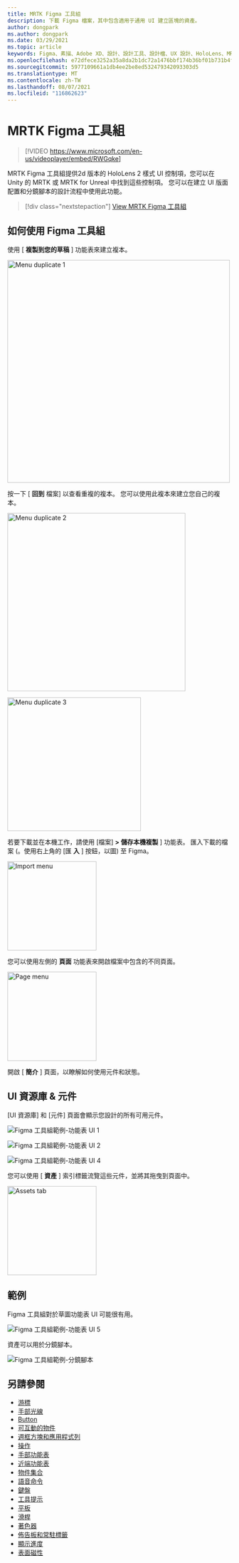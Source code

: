 ```yaml
---
title: MRTK Figma 工具組
description: 下載 Figma 檔案，其中包含適用于通用 UI 建立區塊的資產。
author: dongpark
ms.author: dongpark
ms.date: 03/29/2021
ms.topic: article
keywords: Figma、素描、Adobe XD、設計、設計工具、設計檔、UX 設計、HoloLens、MRTK、混合現實工具組
ms.openlocfilehash: e72dfece3252a35a8da2b1dc72a1476bbf174b36bf01b731b4f0be5af21f2a33
ms.sourcegitcommit: 5977109661a1db4ee2be8ed532479342093303d5
ms.translationtype: MT
ms.contentlocale: zh-TW
ms.lasthandoff: 08/07/2021
ms.locfileid: "116862623"
---
```

# <a name="mrtk-figma-toolkit"></a>MRTK Figma 工具組

> [!VIDEO https://www.microsoft.com/en-us/videoplayer/embed/RWGqke]

MRTK Figma 工具組提供2d 版本的 HoloLens 2 樣式 UI 控制項，您可以在 Unity 的 MRTK 或 MRTK for Unreal 中找到這些控制項。 您可以在建立 UI 版面配置和分鏡腳本的設計流程中使用此功能。

> [!div class="nextstepaction"]
> [View MRTK Figma 工具組](https://www.figma.com/file/zeGez3Phuzel9JrU1o20nn/Figma-Toolkit-for-MRTK-HoloLens-Windows-Mixed-Reality?node-id=116%3A4)

## <a name="how-to-use-figma-toolkit"></a>如何使用 Figma 工具組
使用 [ **複製到您的草稿** ] 功能表來建立複本。

<img src="images/UX_Figma_Use1.png" width="500px" alt="Menu duplicate 1"><br>

按一下 [ **回到** 檔案] 以查看重複的複本。 您可以使用此複本來建立您自己的複本。

<img src="images/UX_Figma_Use2.png" width="400px" alt="Menu duplicate 2"><br>

<img src="images/UX_Figma_Use3.png" width="300px" alt="Menu duplicate 3"><br>

若要下載並在本機工作，請使用 [檔案] **> 儲存本機複製** ] 功能表。 匯入下載的檔案 (。使用右上角的 [匯 **入** ] 按鈕，以圖) 至 Figma。

<img src="images/UX_FigmaToolkit_Import.png" width="200px" alt="Import menu"><br>

您可以使用左側的 **頁面** 功能表來開啟檔案中包含的不同頁面。

<img src="images/UX_FigmaToolkit_PageMenu.png" width="200px" alt="Page menu"><br>

開啟 [ **簡介** ] 頁面，以瞭解如何使用元件和狀態。

## <a name="ui-gallery--components"></a>UI 資源庫 & 元件
[UI 資源庫] 和 [元件] 頁面會顯示您設計的所有可用元件。

![Figma 工具組範例-功能表 UI 1](images/UX_FigmaToolkit_Components_Menu1.png)<br>

![Figma 工具組範例-功能表 UI 2](images/UX_FigmaToolkit_Components_Menu2.png)<br>


![Figma 工具組範例-功能表 UI 4](images/UX_FigmaToolkit_Components_Menu3a.png)<br>

您可以使用 [ **資產** ] 索引標籤流覽這些元件，並將其拖曳到頁面中。

<img src="images/UX_FigmaToolkit_Components_Menu3.png" width="200px" alt="Assets tab"><br>


## <a name="examples"></a>範例

Figma 工具組對於草圖功能表 UI 可能很有用。 

![Figma 工具組範例-功能表 UI 5](images/UX_FigmaToolkit_Examples_Menu.png)<br>


資產可以用於分鏡腳本。

![Figma 工具組範例-分鏡腳本](images/UX_FigmaToolkit_Examples_Storyboarding.png)<br>


## <a name="see-also"></a>另請參閱

* [游標](cursors.md)
* [手部光線](point-and-commit.md)
* [Button](button.md)
* [可互動的物件](interactable-object.md)
* [週框方塊和應用程式列](app-bar-and-bounding-box.md)
* [操作](direct-manipulation.md)
* [手部功能表](hand-menu.md)
* [近端功能表](near-menu.md)
* [物件集合](object-collection.md)
* [語音命令](voice-input.md)
* [鍵盤](keyboard.md)
* [工具提示](tooltip.md)
* [平板](slate.md)
* [滑桿](slider.md)
* [著色器](shader.md)
* [佈告板和常駐標籤](billboarding-and-tag-along.md)
* [顯示進度](progress.md)
* [表面磁性](surface-magnetism.md)
